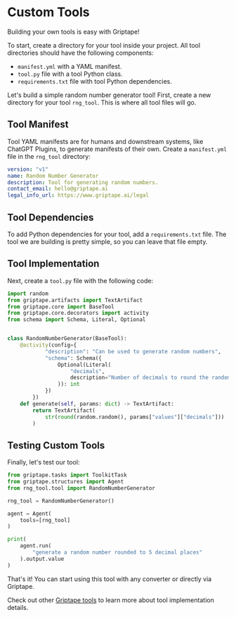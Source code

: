# Custom Tools

Building your own tools is easy with Griptape!

To start, create a directory for your tool inside your project. All tool directories should have the following components:

* `manifest.yml` with a YAML manifest.
* `tool.py` file with a tool Python class.
* `requirements.txt` file with tool Python dependencies.

Let's build a simple random number generator tool! First, create a new directory for your tool `rng_tool`. This is where all tool files will go.

## Tool Manifest

Tool YAML manifests are for humans and downstream systems, like ChatGPT Plugins, to generate manifests of their own. Create a `manifest.yml` file in the `rng_tool` directory:

```yaml
version: "v1"
name: Random Number Generator
description: Tool for generating random numbers.
contact_email: hello@griptape.ai
legal_info_url: https://www.griptape.ai/legal
```

## Tool Dependencies

To add Python dependencies for your tool, add a `requirements.txt` file. The tool we are building is pretty simple, so you can leave that file empty.

## Tool Implementation

Next, create a `tool.py` file with the following code:

```python
import random
from griptape.artifacts import TextArtifact
from griptape.core import BaseTool
from griptape.core.decorators import activity
from schema import Schema, Literal, Optional


class RandomNumberGenerator(BaseTool):
    @activity(config={
            "description": "Can be used to generate random numbers",
            "schema": Schema({
                Optional(Literal(
                    "decimals",
                    description="Number of decimals to round the random number to"
                )): int
            })
        })
    def generate(self, params: dict) -> TextArtifact:
        return TextArtifact(
            str(round(random.random(), params["values"]["decimals"]))
        )

```

## Testing Custom Tools

Finally, let's test our tool:

```python
from griptape.tasks import ToolkitTask
from griptape.structures import Agent
from rng_tool.tool import RandomNumberGenerator

rng_tool = RandomNumberGenerator()

agent = Agent(
    tools=[rng_tool]
)

print(
    agent.run(
        "generate a random number rounded to 5 decimal places"
    ).output.value
)

```

That's it! You can start using this tool with any converter or directly via Griptape.

Check out other [Griptape tools](https://github.com/griptape-ai/griptape-tools/tree/main/griptape/tools) to learn more about tool implementation details.